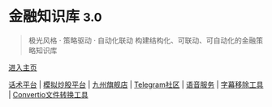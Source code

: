 # 金融知识库 <small>3.0</small>

> 极光风格 · 策略驱动 · 自动化联动
> 构建结构化、可联动、可自动化的金融策略知识库

[进入主页](#/index)

<div class="footer-links">
  <a href="https://huashu.web.app/" target="_blank">话术平台</a>
  <span>|</span>
  <a href="https://moni.10jqka.com.cn/" target="_blank">模拟炒股平台</a>
  <span>|</span>
  <a href="#" target="_blank">九州旗舰店</a>
  <span>|</span>
  <a href="https://t.me/anyu168168" target="_blank">Telegram社区</a>
  <span>|</span>
  <a href="https://nicevoice.org/zh" target="_blank">语音服务</a>
  <span>|</span>
  <a href="#" target="_blank">字幕移除工具</a>
  <span>|</span>
  <a href="https://convertio.co/zh/" target="_blank">Convertio文件转换工具</a>
</div>

<!-- 自定义封面样式 -->
<style>
  .cover-main > blockquote + p {
    display: none;
  }
  .cover-main h1 {
    margin-bottom: 1rem;
  }
  .cover-main h1 small {
    color: #2563EB;
  }
  .cover-main blockquote {
    margin: 2rem 0;
    font-size: 1.2rem;
  }
  .cover-main ul {
    text-align: left;
    max-width: 400px;
    margin: 2rem auto;
  }
  .cover-main ul li {
    margin: 0.8rem 0;
    position: relative;
    padding-left: 1.5rem;
  }
  .cover-main ul li:before {
    content: '';
    position: absolute;
    left: 0;
    top: 0.5rem;
    width: 0.8rem;
    height: 0.8rem;
    background-color: #2563EB;
    border-radius: 50%;
  }
</style>